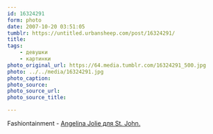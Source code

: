 ```yaml
---
id: 16324291
form: photo
date: 2007-10-20 03:51:05
tumblr: https://untitled.urbansheep.com/post/16324291/
title:
tags:
    - девушки
    - картинки
photo_original_url: https://64.media.tumblr.com/16324291_500.jpg
photo: ../../media/16324291.jpg
photo_caption:
photo_source:
photo_source_url:
photo_source_title:

---
```


<p>Fashiontainment - <a href="http://community.livejournal.com/fashiontainment/1655.html">Angelina Jolie для St. John.</a></p>
